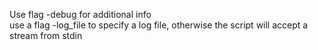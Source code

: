 Use flag -debug for additional info <br>
use a flag -log_file to specify a log file, otherwise the script will accept a stream from stdin